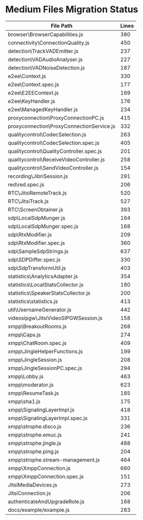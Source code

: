 # Medium Files Migration Status

| File Path | Lines |
|-----------|-------|
| browser\BrowserCapabilities.js | 380 |
| connectivity\ConnectionQuality.js | 450 |
| detection\TrackVADEmitter.js | 237 |
| detection\VADAudioAnalyser.js | 227 |
| detection\VADNoiseDetection.js | 187 |
| e2ee\Context.js | 330 |
| e2ee\Context.spec.js | 177 |
| e2ee\E2EEContext.js | 169 |
| e2ee\KeyHandler.js | 176 |
| e2ee\ManagedKeyHandler.js | 234 |
| proxyconnection\ProxyConnectionPC.js | 415 |
| proxyconnection\ProxyConnectionService.js | 332 |
| qualitycontrol\CodecSelection.js | 263 |
| qualitycontrol\CodecSelection.spec.js | 405 |
| qualitycontrol\QualityController.spec.js | 201 |
| qualitycontrol\ReceiveVideoController.js | 258 |
| qualitycontrol\SendVideoController.js | 154 |
| recording\JibriSession.js | 291 |
| red\red.spec.js | 206 |
| RTC\JitsiRemoteTrack.js | 520 |
| RTC\JitsiTrack.js | 527 |
| RTC\ScreenObtainer.js | 393 |
| sdp\LocalSdpMunger.js | 164 |
| sdp\LocalSdpMunger.spec.js | 168 |
| sdp\RtxModifier.js | 209 |
| sdp\RtxModifier.spec.js | 360 |
| sdp\SampleSdpStrings.js | 637 |
| sdp\SDPDiffer.spec.js | 330 |
| sdp\SdpTransformUtil.js | 403 |
| statistics\AnalyticsAdapter.js | 354 |
| statistics\LocalStatsCollector.js | 180 |
| statistics\SpeakerStatsCollector.js | 200 |
| statistics\statistics.js | 413 |
| util\UsernameGenerator.js | 442 |
| videosipgw\JitsiVideoSIPGWSession.js | 158 |
| xmpp\BreakoutRooms.js | 268 |
| xmpp\Caps.js | 274 |
| xmpp\ChatRoom.spec.js | 409 |
| xmpp\JingleHelperFunctions.js | 199 |
| xmpp\JingleSession.js | 208 |
| xmpp\JingleSessionPC.spec.js | 294 |
| xmpp\Lobby.js | 463 |
| xmpp\moderator.js | 623 |
| xmpp\ResumeTask.js | 185 |
| xmpp\sha1.js | 175 |
| xmpp\SignalingLayerImpl.js | 418 |
| xmpp\SignalingLayerImpl.spec.js | 331 |
| xmpp\strophe.disco.js | 236 |
| xmpp\strophe.emuc.js | 241 |
| xmpp\strophe.jingle.js | 488 |
| xmpp\strophe.ping.js | 204 |
| xmpp\strophe.stream-management.js | 464 |
| xmpp\XmppConnection.js | 660 |
| xmpp\XmppConnection.spec.js | 151 |
| JitsiMediaDevices.js | 273 |
| JitsiConnection.js | 206 |
| authenticateAndUpgradeRole.js | 168 |
| docs/example/example.js | 283 |
